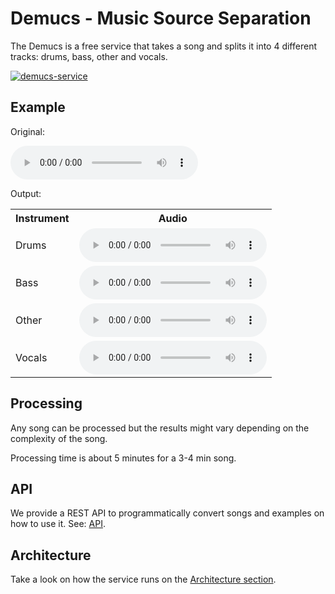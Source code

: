 # Demucs - Music Source Separation

The Demucs is a free service that takes a song and splits it into 4 different tracks:
drums, bass, other and vocals.

[![demucs-service](/docs/public/images/demucs-web.png)](https://demucs.danielfrg.com)

## Example

Original:

<audio controls="">
    <source src="/docs/public/sample/mixture.mp3" type="audio/mp3">
</audio>

Output:

<table>
<tbody>
    <tr>
        <th>Instrument</th>
        <th>Audio</th>
    </tr>
    <tr>
        <td>Drums</td>
        <td><audio controls=""><source src="/docs/public/sample/drums.mp3" type="audio/mp3"></audio></td>
    </tr>
    <tr>
        <td>Bass</td>
        <td><audio controls=""><source src="/docs/public/sample/bass.mp3" type="audio/mp3"></audio></td>
    </tr>
    <tr>
        <td>Other</td>
        <td><audio controls=""><source src="/docs/public/sample/other.mp3" type="audio/mp3"></audio></td>
    </tr>
    <tr>
        <td>Vocals</td>
        <td><audio controls=""><source src="/docs/public/sample/vocals.mp3" type="audio/mp3"></audio></td>
    </tr>
</tbody>
</table>

## Processing

Any song can be processed but the results might vary depending on the complexity
of the song.

Processing time is about 5 minutes for a 3-4 min song.

## API

We provide a REST API to programmatically convert songs and examples on how to use
it. See: [API](/docs/api).

## Architecture

Take a look on how the service runs on the [Architecture section](/docs/mkarch).
